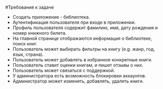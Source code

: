 #Требования к задаче
- Создать приложение - библиотека.
- Аутентификация пользователя при входе в приложении.
- Профиль пользователя содержит фамилию, имя, дату рождения и номер книжного билета.
- На главной странице отображаются информация о библиотеке, поиск книг.
- Пользователь может выбирать фильтры на книгу (e.g. жанр, год, язык, страна).
- Пользователь может добавлять в избранное конкретные книги.
- Пользователь ставит оценки книгам, и пишет отзывы о них.
- Пользователь может связаться с поддержкой.
- У администратора есть возможность блокировки аккаунтов.
- Администратор может изменять, добавлять, удалять книги.

